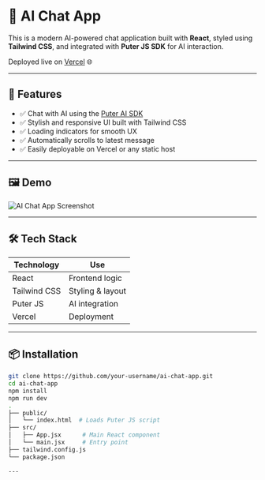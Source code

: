 # 🤖 AI Chat App

This is a modern AI-powered chat application built with **React**, styled using **Tailwind CSS**, and integrated with **Puter JS SDK** for AI interaction.

Deployed live on [Vercel](https://vercel.com) 🌐

---

## 🚀 Features

- ✅ Chat with AI using the [Puter AI SDK](https://puter.com/)
- ✅ Stylish and responsive UI built with Tailwind CSS
- ✅ Loading indicators for smooth UX
- ✅ Automatically scrolls to latest message
- ✅ Easily deployable on Vercel or any static host

---

## 🖼️ Demo
![AI Chat App Screenshot](../photo/Screenshot.png)



---

## 🛠️ Tech Stack

| Technology | Use |
|------------|-----|
| React | Frontend logic |
| Tailwind CSS | Styling & layout |
| Puter JS | AI integration |
| Vercel | Deployment |

---

## 📦 Installation

```bash
git clone https://github.com/your-username/ai-chat-app.git
cd ai-chat-app
npm install
npm run dev
.
├── public/
│   └── index.html  # Loads Puter JS script
├── src/
│   ├── App.jsx      # Main React component
│   └── main.jsx     # Entry point
├── tailwind.config.js
└── package.json

---


